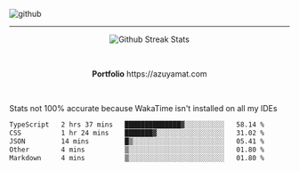 ![github](https://media.discordapp.net/attachments/881363147364118528/1142610121697021952/background.png?width=1000&height=300)<br>
___
<p align="center">
  <img alt="Github Streak Stats" src="https://streak-stats.demolab.com?user=Azuyamat&theme=transparent&hide_border=true"/>
</p><br>
<p align="center">
      <strong>Portfolio</strong> https://azuyamat.com
</p><br>

Stats not 100% accurate because WakaTime isn't installed on all my IDEs
<!--START_SECTION:waka-->

```txt
TypeScript   2 hrs 37 mins   ██████████████▓░░░░░░░░░░   58.14 %
CSS          1 hr 24 mins    ███████▓░░░░░░░░░░░░░░░░░   31.02 %
JSON         14 mins         █▒░░░░░░░░░░░░░░░░░░░░░░░   05.41 %
Other        4 mins          ▒░░░░░░░░░░░░░░░░░░░░░░░░   01.80 %
Markdown     4 mins          ▒░░░░░░░░░░░░░░░░░░░░░░░░   01.80 %
```

<!--END_SECTION:waka-->
